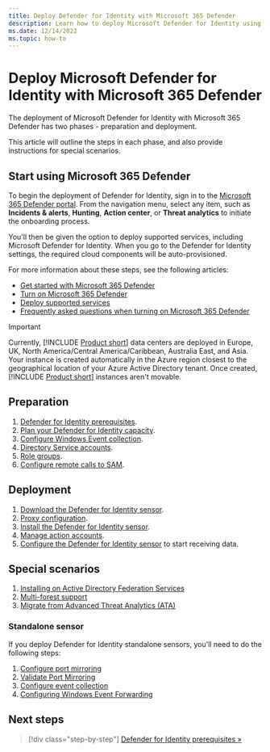 ```yaml
---
title: Deploy Defender for Identity with Microsoft 365 Defender
description: Learn how to deploy Microsoft Defender for Identity using Microsoft 365 Defender
ms.date: 12/14/2022
ms.topic: how-to
---
```


# Deploy Microsoft Defender for Identity with Microsoft 365 Defender

The deployment of Microsoft Defender for Identity with Microsoft 365 Defender has two phases - preparation and deployment.

This article will outline the steps in each phase, and also provide instructions for special scenarios.

## Start using Microsoft 365 Defender

To begin the deployment of Defender for Identity, sign in to the [Microsoft 365 Defender portal](https://security.microsoft.com). From the navigation menu, select any item, such as **Incidents & alerts**, **Hunting**, **Action center**, or **Threat analytics** to initiate the onboarding process.

You'll then be given the option to deploy supported services, including Microsoft Defender for Identity. When you go to the Defender for Identity settings, the required cloud components will be auto-provisioned.

For more information about these steps, see the following articles:

- [Get started with Microsoft 365 Defender](/microsoft-365/security/defender/get-started)
- [Turn on Microsoft 365 Defender](/microsoft-365/security/defender/m365d-enable)
- [Deploy supported services](/microsoft-365/security/defender/deploy-supported-services)
- [Frequently asked questions when turning on Microsoft 365 Defender](/microsoft-365/security/defender/m365d-enable-faq)

> [!IMPORTANT]
> Currently, [!INCLUDE [Product short](includes/product-short.md)] data centers are deployed in Europe, UK, North America/Central America/Caribbean, Australia East, and Asia. Your instance is created automatically in the Azure region closest to the geographical location of your Azure Active Directory tenant. Once created, [!INCLUDE [Product short](includes/product-short.md)] instances aren't movable.

## Preparation

1. [Defender for Identity prerequisites](prerequisites.md).
1. [Plan your Defender for Identity capacity](capacity-planning.md).
1. [Configure Windows Event collection](configure-windows-event-collection.md).
1. [Directory Service accounts](directory-service-accounts.md).
1. [Role groups](role-groups.md).
1. [Configure remote calls to SAM](remote-calls-sam.md).

## Deployment

1. [Download the Defender for Identity sensor](download-sensor.md).
1. [Proxy configuration](configure-proxy.md).
1. [Install the Defender for Identity sensor](install-sensor.md).
1. [Manage action accounts](manage-action-accounts.md).
1. [Configure the Defender for Identity sensor](configure-sensor-settings.md) to start receiving data.

## Special scenarios

1. [Installing on Active Directory Federation Services](active-directory-federation-services.md)
1. [Multi-forest support](multi-forest.md)
1. [Migrate from Advanced Threat Analytics (ATA)](migrate-from-ata-overview.md)

### Standalone sensor

If you deploy Defender for Identity standalone sensors, you'll need to do the following steps:

1. [Configure port mirroring](configure-port-mirroring.md)
1. [Validate Port Mirroring](validate-port-mirroring.md)
1. [Configure event collection](configure-event-collection.md)
1. [Configuring Windows Event Forwarding](configure-event-forwarding.md)

## Next steps

> [!div class="step-by-step"]
> [Defender for Identity prerequisites »](prerequisites.md)
